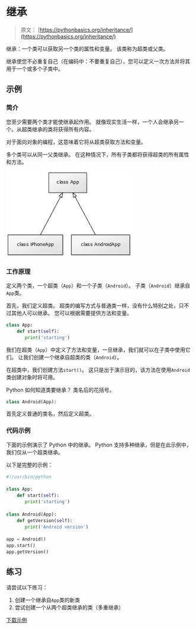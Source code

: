 # 继承

> 原文： [https://pythonbasics.org/inheritance/](https://pythonbasics.org/inheritance/)

继承：一个类可以获取另一个类的属性和变量。 该类称为超类或父类。

继承使您不必重复自己（在编码中：不要重复自己），您可以定义一次方法并将其用于一个或多个子类中。



## 示例

### 简介

您至少需要两个类才能使继承起作用。 就像现实生活一样，一个人会继承另一个。从超类继承的类将获得所有内容。

对于面向对象的编程，这意味着它将从超类获取方法和变量。

多个类可以从同一父类继承。 在这种情况下，所有子类都将获得超类的所有属性和方法。

![inheritance](img/0b1177c6ca9fa0869758c96e3c90b773.jpg)

### 工作原理

定义两个类，一个超类（`App`）和一个子类（`Android`）。 子类（`Android`）继承自`App`类。

首先，我们定义超类。 超类的编写方式与普通类一样，没有什么特别之处，只不过其他人可以继承。 您可以根据需要提供方法和变量。

```py
class App:
    def start(self):
       print('starting')

```

我们在超类（`App`）中定义了方法和变量，一旦继承，我们就可以在子类中使用它们。 让我们创建一个继承自超类的类（`Android`）。

在超类中，我们创建方法`start()`。 这只是出于演示目的，该方法在使用`Android`类创建对象时将可用。

Python 如何知道类要继承？ 类名后的花括号。

```py
class Android(App):

```

首先定义普通的类名，然后定义超类。

### 代码示例

下面的示例演示了 Python 中的继承。 Python 支持多种继承，但是在此示例中，我们仅从一个超类继承。

以下是完整的示例：

```py
#!/usr/bin/python

class App:
    def start(self):
       print('starting')

class Android(App):
    def getVersion(self):
       print('Android version')

app = Android()
app.start()
app.getVersion()

```

## 练习

请尝试以下练习：

1.  创建一个继承自`App`类的新类
2.  尝试创建一个从两个超类继承的类（多重继承）

[下载示例](https://gum.co/HhgpI)